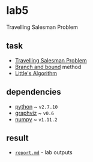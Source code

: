 # lab5
Travelling Salesman Problem

## task
* [Travelling Salesman Problem](https://en.wikipedia.org/wiki/Ford%E2%80%93Fulkerson_algorithm)
* [Branch and bound](https://en.wikipedia.org/wiki/Branch_and_bound) method
* [Little's Algorithm](http://dspace.mit.edu/bitstream/handle/1721.1/46828/algorithmfortrav00litt.pdf)

## dependencies
* [python](https://www.python.org/) ~ `v2.7.10`
* [graphviz](https://github.com/xflr6/graphviz) ~ `v0.6`
* [numpy](http://www.numpy.org/) ~ `v1.11.2`

## result
* [`report.md`](https://github.com/Drapegnik/bsu/tree/master/decision-science/lab5/report.md) - lab outputs
